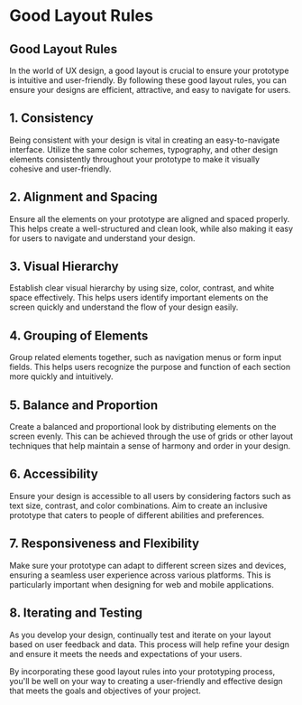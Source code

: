 # Good Layout Rules

## Good Layout Rules

In the world of UX design, a good layout is crucial to ensure your prototype is intuitive and user-friendly. By following these good layout rules, you can ensure your designs are efficient, attractive, and easy to navigate for users. 

## 1. Consistency

Being consistent with your design is vital in creating an easy-to-navigate interface. Utilize the same color schemes, typography, and other design elements consistently throughout your prototype to make it visually cohesive and user-friendly.

## 2. Alignment and Spacing

Ensure all the elements on your prototype are aligned and spaced properly. This helps create a well-structured and clean look, while also making it easy for users to navigate and understand your design.

## 3. Visual Hierarchy

Establish clear visual hierarchy by using size, color, contrast, and white space effectively. This helps users identify important elements on the screen quickly and understand the flow of your design easily.

## 4. Grouping of Elements

Group related elements together, such as navigation menus or form input fields. This helps users recognize the purpose and function of each section more quickly and intuitively.

## 5. Balance and Proportion

Create a balanced and proportional look by distributing elements on the screen evenly. This can be achieved through the use of grids or other layout techniques that help maintain a sense of harmony and order in your design.

## 6. Accessibility

Ensure your design is accessible to all users by considering factors such as text size, contrast, and color combinations. Aim to create an inclusive prototype that caters to people of different abilities and preferences.

## 7. Responsiveness and Flexibility

Make sure your prototype can adapt to different screen sizes and devices, ensuring a seamless user experience across various platforms. This is particularly important when designing for web and mobile applications.

## 8. Iterating and Testing

As you develop your design, continually test and iterate on your layout based on user feedback and data. This process will help refine your design and ensure it meets the needs and expectations of your users.

By incorporating these good layout rules into your prototyping process, you'll be well on your way to creating a user-friendly and effective design that meets the goals and objectives of your project.